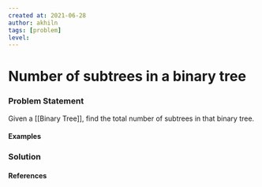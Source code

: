 ```yaml
---
created at: 2021-06-28
author: akhiln
tags: [problem]
level:
---
```


# Number of subtrees in a binary tree
### Problem Statement
Given a [[Binary Tree]], find the total number of subtrees in that binary tree.


#### Examples

### Solution

#### References

